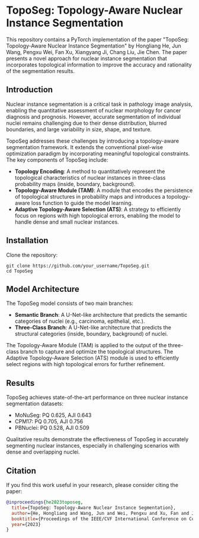 # TopoSeg: Topology-Aware Nuclear Instance Segmentation

This repository contains a PyTorch implementation of the paper "TopoSeg: Topology-Aware Nuclear Instance Segmentation" by Hongliang He, Jun Wang, Pengxu Wei, Fan Xu, Xiangyang Ji, Chang Liu, Jie Chen. The paper presents a novel approach for nuclear instance segmentation that incorporates topological information to improve the accuracy and rationality of the segmentation results.

## Introduction

Nuclear instance segmentation is a critical task in pathology image analysis, enabling the quantitative assessment of nuclear morphology for cancer diagnosis and prognosis. However, accurate segmentation of individual nuclei remains challenging due to their dense distribution, blurred boundaries, and large variability in size, shape, and texture.

TopoSeg addresses these challenges by introducing a topology-aware segmentation framework. It extends the conventional pixel-wise optimization paradigm by incorporating meaningful topological constraints. The key components of TopoSeg include:

- **Topology Encoding**: A method to quantitatively represent the topological characteristics of nuclear instances in three-class probability maps (inside, boundary, background).
- **Topology-Aware Module (TAM)**: A module that encodes the persistence of topological structures in probability maps and introduces a topology-aware loss function to guide the model learning.
- **Adaptive Topology-Aware Selection (ATS)**: A strategy to efficiently focus on regions with high topological errors, enabling the model to handle dense and small nuclear instances.

## Installation

Clone the repository:
   ```
   git clone https://github.com/your_username/TopoSeg.git
   cd TopoSeg
   ```

## Model Architecture

The TopoSeg model consists of two main branches:
- **Semantic Branch**: A U-Net-like architecture that predicts the semantic categories of nuclei (e.g., carcinoma, epithelial, etc.).
- **Three-Class Branch**: A U-Net-like architecture that predicts the structural categories (inside, boundary, background) of nuclei.

The Topology-Aware Module (TAM) is applied to the output of the three-class branch to capture and optimize the topological structures. The Adaptive Topology-Aware Selection (ATS) module is used to efficiently select regions with high topological errors for further refinement.

## Results

TopoSeg achieves state-of-the-art performance on three nuclear instance segmentation datasets:
- MoNuSeg: PQ 0.625, AJI 0.643
- CPM17: PQ 0.705, AJI 0.756
- PBNuclei: PQ 0.528, AJI 0.509

Qualitative results demonstrate the effectiveness of TopoSeg in accurately segmenting nuclear instances, especially in challenging scenarios with dense and overlapping nuclei.

## Citation

If you find this work useful in your research, please consider citing the paper:

```bibtex
@inproceedings{he2023toposeg,
  title={TopoSeg: Topology-Aware Nuclear Instance Segmentation},
  author={He, Hongliang and Wang, Jun and Wei, Pengxu and Xu, Fan and Ji, Xiangyang and Liu, Chang and Chen, Jie},
  booktitle={Proceedings of the IEEE/CVF International Conference on Computer Vision},
  year={2023}
}
```
